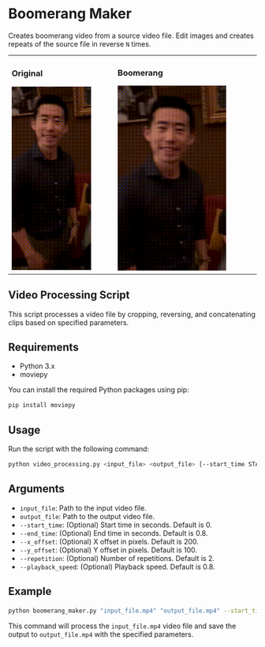 # Boomerang Maker
Creates boomerang video from a source video file. Edit images and creates repeats of the source file in reverse `N` times.

<table style="border: none;">
    <tr>
        <td>
            <h3>Original</h3>
            <img src="artifact/input_video_1.5s.gif" alt="original" style="max-width: 80%; border: none;">
        </td>
        <td>
            <h3>Boomerang</h3>
            <img src="artifact/output_video_0.8s_concat.gif" alt="boomerang" style="max-width: 80%; border: none;">
        </td>
    </tr>
</table>

## Video Processing Script

This script processes a video file by cropping, reversing, and concatenating clips based on specified parameters.

## Requirements

- Python 3.x
- moviepy

You can install the required Python packages using pip:

```bash
pip install moviepy
```

## Usage
Run the script with the following command:

```bash
python video_processing.py <input_file> <output_file> [--start_time START_TIME] [--end_time END_TIME] [--x_offset X_OFFSET] [--y_offset Y_OFFSET] [--repetition REPETITION] [--playback_speed PLAYBACK_SPEED]
```

## Arguments
- `input_file`: Path to the input video file.
- `output_file`: Path to the output video file.
- `--start_time`: (Optional) Start time in seconds. Default is 0.
- `--end_time`: (Optional) End time in seconds. Default is 0.8.
- `--x_offset`: (Optional) X offset in pixels. Default is 200.
- `--y_offset`: (Optional) Y offset in pixels. Default is 100.
- `--repetition`: (Optional) Number of repetitions. Default is 2.
- `--playback_speed`: (Optional) Playback speed. Default is 0.8.

## Example
```bash
python boomerang_maker.py "input_file.mp4" "output_file.mp4" --start_time 0 --end_time 0.8 --x_offset 200 --y_offset 100 --repetition 2 --playback_speed 0.8
```

This command will process the `input_file.mp4` video file and save the output to `output_file.mp4` with the specified parameters.